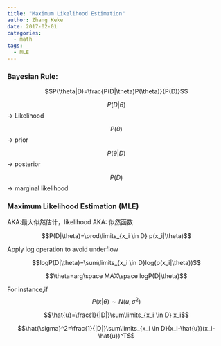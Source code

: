 ```yaml
---
title: "Maximum Likelihood Estimation"
author: Zhang Keke
date: 2017-02-01
categories:
  - math
tags:
  - MLE
---
```


### Bayesian Rule:

$$P(\theta|D)=\frac{P(D|\theta)P(\theta)}{P(D)}$$


$$P(D|\theta)$$ -> Likelihood

$$P(\theta)$$ -> prior

$$P(\theta|D)$$ -> posterior

$$P(D)$$ -> marginal likelihood


### Maximum Likelihood Estimation (MLE)
AKA:最大似然估计，likelihood AKA: 似然函数

$$P(D|\theta)=\prod\limits_{x_i \in D} p(x_i|\theta)$$

Apply log operation to avoid underflow

$$logP(D|\theta)=\sum\limits_{x_i \in D}log(p(x_i|\theta))$$

$$\theta=arg\space  MAX\space  logP(D|\theta)$$

For instance,if $$P(x|\theta) \sim N(u,\sigma^2)$$

$$\hat{u}=\frac{1}{|D|}\sum\limits_{x_i \in D} x_i$$

$$\hat{\sigma}^2=\frac{1}{|D|}\sum\limits_{x_i \in D}(x_i-\hat{u})(x_i-\hat{u})^T$$